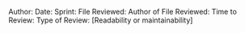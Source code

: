 Author:
Date:
Sprint:
File Reviewed:
Author of File Reviewed:
Time to Review:
Type of Review: [Readability or maintainability]